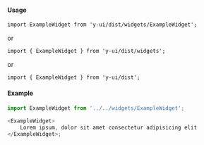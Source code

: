 #### Usage

```markdown
import ExampleWidget from 'y-ui/dist/widgets/ExampleWidget';
```

or

```markdown
import { ExampleWidget } from 'y-ui/dist/widgets';
```

or

```markdown
import { ExampleWidget } from 'y-ui/dist';
```

#### Example

```js
import ExampleWidget from '../../widgets/ExampleWidget';

<ExampleWidget>
	Lorem ipsum, dolor sit amet consectetur adipisicing elit
</ExampleWidget>;
```
